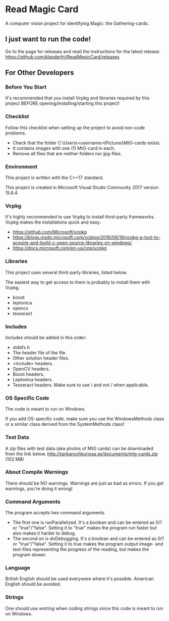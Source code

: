 # Read Magic Card
A computer vision project for identifying Magic: the Gathering-cards.

## I just want to run the code!
Go to the page for releases and read the instructions for the latest release.
https://github.com/klanderfri/ReadMagicCard/releases

## For Other Developers

### Before You Start
It's recommended that you install Vcpkg and libraries required by this project
BEFORE opening/installing/starting this project!

### Checklist
Follow this checklist when setting up the project to avoid non-code problems.
 * Check that the folder C:\Users\\&lt;username&gt;\Pictures\MtG-cards exists.
 * It contains images with one (1) MtG-card in each.
 * Remove all files that are neither folders nor jpg-files.
 
### Environment
This project is written with the C++17 standard.

This project is created in Microsoft Visual Studio Community 2017 version 15.6.4

### Vcpkg
It's highly recommended to use Vcpkg to install third-party frameworks.
Vcpkg makes the installations quick and easy.
 * https://github.com/Microsoft/vcpkg
 * https://blogs.msdn.microsoft.com/vcblog/2016/09/19/vcpkg-a-tool-to-acquire-and-build-c-open-source-libraries-on-windows/
 * https://docs.microsoft.com/en-us/cpp/vcpkg


### Libraries
This project uses several third-party libraries, listed below.

The easiest way to get access to them is probably to install them with Vcpkg.
 * boost
 * leptonica
 * opencv
 * tesseract

### Includes
Includes should be added in this order:
 * stdafx.h
 * The header file of the file.
 * Other solution header files.
 * &lt;include&gt; headers.
 * OpenCV headers.
 * Boost headers.
 * Leptonica headers.
 * Tesseract headers.
 Make sure to use \ and not / when applicable.

### OS Specific Code
The code is meant to run on Windows.

If you add OS-specific code, make sure you use the WindowsMethods class or
a similar class derived from the SystemMethods class!

### Test Data
A zip files with test data (aka photos of MtG cards) can be downloaded from the link below.
http://tankarochkuriosa.se/documents/mtg-cards.zip (102 MB)

### About Compile Warnings
There should be NO warnings. Warnings are just as bad as errors. If you get warnings, you're doing it wrong!

### Command Arguments
The program accepts two command arguments.
 * The first one is runParallelized. It's a boolean and can be entered as 0/1 or "true"/"false". Setting it to "true" makes the program run faster but also makes it harder to debug.
 * The second on is doDebugging. It's a boolean and can be entered as 0/1 or "true"/"false". Setting it to true makes the program output image- and text-files representing the progress of the reading, but makes the program slower.
 
 ### Language
 British English should be used everywere where it's possible. American English should be avoided.
 
 ### Strings
 One should use *wstring* when coding strings since this code is meant to run on Windows.
